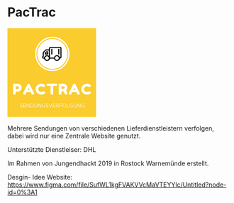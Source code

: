 # PacTrac 

![PacTraclogoklein01.png](./Logos/PacTraclogoklein01.png)

Mehrere Sendungen von verschiedenen Lieferdienstleistern verfolgen, dabei wird nur eine Zentrale Website genutzt. 

Unterstützte Dienstleiser:
DHL 

Im Rahmen von Jungendhackt 2019 in Rostock Warnemünde erstellt.

Desgin- Idee Website: https://www.figma.com/file/SufWL1kgFVAKVVcMaVTEYYlc/Untitled?node-id=0%3A1
